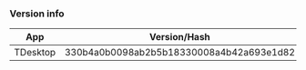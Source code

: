### Version info
App|Version/Hash|Date
---|---|---
TDesktop|330b4a0b0098ab2b5b18330008a4b42a693e1d82|04.06.17
